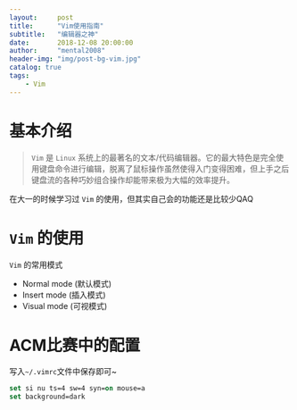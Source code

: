 ```yaml
---
layout:     post
title:      "Vim使用指南"
subtitle:   "编辑器之神"
date:       2018-12-08 20:00:00
author:     "mental2008"
header-img: "img/post-bg-vim.jpg"
catalog: true
tags:
    - Vim
---
```


# 基本介绍

> `Vim` 是 `Linux` 系统上的最著名的文本/代码编辑器。它的最大特色是完全使用键盘命令进行编辑，脱离了鼠标操作虽然使得入门变得困难，但上手之后键盘流的各种巧妙组合操作却能带来极为大幅的效率提升。

在大一的时候学习过 `Vim` 的使用，但其实自己会的功能还是比较少QAQ

# `Vim` 的使用

`Vim` 的常用模式
- Normal mode (默认模式)
- Insert mode (插入模式)
- Visual mode (可视模式)


# ACM比赛中的配置

写入`~/.vimrc`文件中保存即可~

```vb
set si nu ts=4 sw=4 syn=on mouse=a
set background=dark
```
